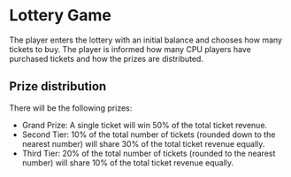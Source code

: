 # Lottery Game

The player enters the lottery with an initial balance and chooses how many tickets to buy.
The player is informed how many CPU players have purchased tickets and how the prizes are distributed.

## Prize distribution
There will be the following prizes: 

- Grand Prize: A single ticket will win 50% of the total ticket revenue.
- Second Tier: 10% of the total number of tickets (rounded down to the nearest number) will share 30% of the total ticket revenue equally.
- Third Tier: 20% of the total number of tickets (rounded to the nearest number) will share 10% of the total ticket revenue equally.

